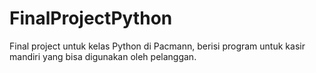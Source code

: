 # FinalProjectPython
Final project untuk kelas Python di Pacmann, berisi program untuk kasir mandiri yang bisa digunakan oleh pelanggan.
